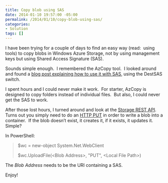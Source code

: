 ```yaml
---
title: Copy blob using SAS
date: 2014-01-10 19:57:00 -05:00
permalink: /2014/01/10/copy-blob-using-sas/
categories:
- Solution
tags: []
---
```

<p>I have been trying for a couple of days to find an easy way (read:&#160; using tools) to copy blobs in Windows Azure Storage, not by using management keys but using Shared Access Signature (SAS).</p>  <p>Sounds simple enough.&#160; I remembered the AzCopy tool.&#160; I looked around and found a <a href="http://blogs.msdn.com/b/windowsazurestorage/archive/2013/09/07/azcopy-transfer-data-with-re-startable-mode-and-sas-token.aspx">blog post explaining how to use it with SAS</a>, using the DestSAS switch.</p>  <p>I spent hours and I could never make it work.&#160; For starter, AzCopy is designed to copy folders instead of individual files.&#160; But also, I could never get the SAS to work.</p>  <p>After those lost hours, I turned around and look at the <a href="http://msdn.microsoft.com/en-us/library/windowsazure/dd135733.aspx">Storage REST API</a>.&#160; Turns out you simply need to do an <a href="http://msdn.microsoft.com/en-us/library/windowsazure/dd179451.aspx">HTTP PUT</a> in order to write a blob into a container.&#160; If the blob doesn’t exist, it creates it, if it exists, it updates it.&#160; Simple?</p>  <p>In PowerShell:</p>  <blockquote>   <p>$wc = new-object System.Net.WebClient</p>    <p>$wc.UploadFile(&lt;Blob Address&gt;, &quot;PUT&quot;, &lt;Local File Path&gt;)</p> </blockquote>  <p>The <em>Blob Address</em> needs to be the URI containing a SAS.</p>  <p>Enjoy!</p>